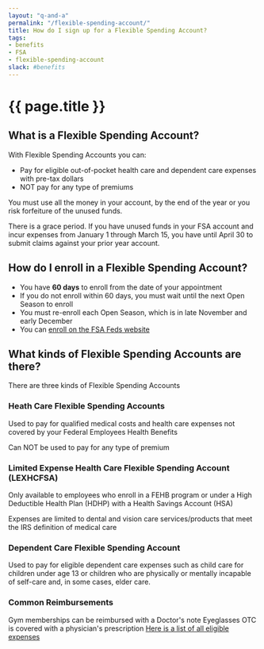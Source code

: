 ```yaml
---
layout: "q-and-a"
permalink: "/flexible-spending-account/"
title: How do I sign up for a Flexible Spending Account?
tags:
- benefits
- FSA
- flexible-spending-account
slack: #benefits
---
```

# {{ page.title }}

## What is a Flexible Spending Account?

With Flexible Spending Accounts you can:

* Pay for eligible out-of-pocket health care and dependent care expenses with pre-tax dollars
* NOT pay for any type of premiums

You must use all the money in your account, by the end of the year or you risk forfeiture of the unused funds.

There is a grace period. If you have unused funds in your FSA account and incur expenses from January 1 through March 15, you have until April 30 to submit claims against your prior year account.


## How do I enroll in a Flexible Spending Account?

* You have **60 days** to enroll from the date of your appointment
* If you do not enroll within 60 days, you must wait until the next Open Season to enroll
* You must re-enroll each Open Season, which is in late November and early December
* You can [enroll on the FSA Feds website](https://www.fsafeds.com/GEM)

## What kinds of Flexible Spending Accounts are there?

There are three kinds of Flexible Spending Accounts

### Heath Care Flexible Spending Accounts

Used to pay for qualified medical costs and health care expenses not covered by your Federal Employees Health Benefits

Can NOT be used to pay for any type of premium

### Limited Expense Health Care Flexible Spending Account (LEXHCFSA)

Only available to employees who enroll in a FEHB program or under a High Deductible Health Plan (HDHP) with a Health Savings Account (HSA)

Expenses are limited to dental and vision care services/products that meet the IRS definition of medical care

### Dependent Care Flexible Spending Account

Used to pay for eligible dependent care expenses such as child care for children under age 13 or children
 who are physically or mentally incapable of self-care and, in some cases, elder care.

### Common Reimbursements

Gym memberships can be reimbursed with a Doctor's note
Eyeglasses
OTC is covered with a physician's prescription
[Here is a list of all eligible expenses](http://dtg.adp.com/FSAFEDSExpenseViewer#/home)
